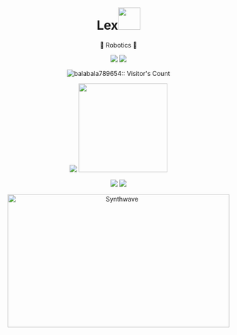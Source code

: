 <h1 align="center">Lex<img src="https://media.giphy.com/media/mGcNjsfWAjY5AEZNw6/giphy.gif" width="50"></h1>

<p align="center">🤖 Robotics 🤖  </P>


<p align="center"> <img src="https://img.shields.io/badge/-Github-000?style=flat&logo=Github&logoColor=white">
<img src="https://img.shields.io/badge/-Gmail-c14438?style=flat&logo=Gmail&logoColor=white">
</p>

<p align="center">
<img src="https://profile-counter.deno.dev/:balabala789654:/count.svg" alt="balabala789654:: Visitor's Count" /></p>

<p align="center">
<img src="https://github-readme-stats.vercel.app/api?username=balabala789654&show_icons=true&theme=tokyonight">
<img src="https://media1.giphy.com/media/v1.Y2lkPTc5MGI3NjExZmIwaTE3NGRtdmE4dXZwaXExOHFmdDV0ajlxZ3Zka3ozd2ZzNHhmeSZlcD12MV9pbnRlcm5hbF9naWZfYnlfaWQmY3Q9Zw/jdFm2bcWlj4EUVCpc0/giphy.gif" height="200">
<p>

<p align="center"><img src="https://github-readme-stats.vercel.app/api/pin/?username=balabala789654&repo=Robotic_arm">
<img src="https://github-readme-stats.vercel.app/api/pin/?username=balabala789654&repo=Nav_Slam_Drone">
</p>


<p align="center">
<img src="https://thumbs.gfycat.com/GoodnaturedFondGaur-size_restricted.gif" alt="Synthwave" height="300" width="500">
</p>


<!-- <code>
    <img width = 50% src = "https://www.vectorlogo.zone/logos/github/github-ar21.svg">
</code> -->
